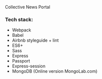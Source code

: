 Collective News Portal

### Tech stack:

 * Webpack
 * Babel
 * Airbnb styleguide + lint
 * ES6+
 * Sass
 * Express
 * Passport
 * Express-session
 * MongoDB (Online version MongoLab.com)